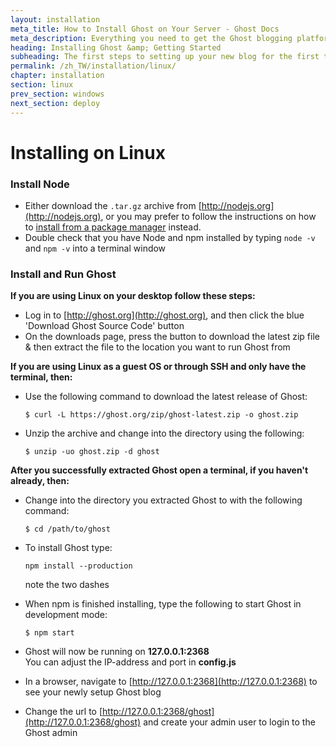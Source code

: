 ```yaml
---
layout: installation
meta_title: How to Install Ghost on Your Server - Ghost Docs
meta_description: Everything you need to get the Ghost blogging platform up and running on your local or remote environement.
heading: Installing Ghost &amp; Getting Started
subheading: The first steps to setting up your new blog for the first time.
permalink: /zh_TW/installation/linux/
chapter: installation
section: linux
prev_section: windows
next_section: deploy
---
```



# Installing on Linux <a id="install-linux"></a>

### Install Node

*   Either download the `.tar.gz` archive from [http://nodejs.org](http://nodejs.org), or you may prefer to follow the instructions on how to [install from a package manager](https://github.com/joyent/node/wiki/Installing-Node.js-via-package-manager) instead.
*   Double check that you have Node and npm installed by typing `node -v` and `npm -v` into a terminal window

### Install and Run Ghost


**If you are using Linux on your desktop follow these steps:**

*   Log in to [http://ghost.org](http://ghost.org), and then click the blue 'Download Ghost Source Code' button
*   On the downloads page, press the button to download the latest zip file & then extract the file to the location you want to run Ghost from


**If you are using Linux as a guest OS or through SSH and only have the terminal, then:**

*   Use the following command to download the latest release of Ghost:

    ```
    $ curl -L https://ghost.org/zip/ghost-latest.zip -o ghost.zip
    ```

*   Unzip the archive and change into the directory using the following:

    ```
    $ unzip -uo ghost.zip -d ghost
    ```


**After you successfully extracted Ghost open a terminal, if you haven't already, then:**

*   Change into the directory you extracted Ghost to with the following command:

    ```
    $ cd /path/to/ghost
    ```

*   To install Ghost type:

    ```
    npm install --production
    ```
    <span class="note">note the two dashes</span>

*   When npm is finished installing, type the following to start Ghost in development mode: 

    ```
    $ npm start
    ```

*   Ghost will now be running on **127.0.0.1:2368**<br />
    <span class="note">You can adjust the IP-address and port in **config.js**</span>

*   In a browser, navigate to [http://127.0.0.1:2368](http://127.0.0.1:2368) to see your newly setup Ghost blog
*   Change the url to [http://127.0.0.1:2368/ghost](http://127.0.0.1:2368/ghost) and create your admin user to login to the Ghost admin

